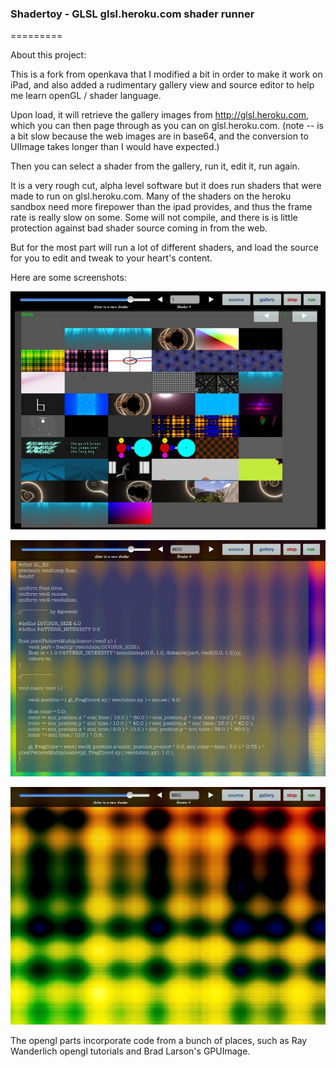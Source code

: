 ### Shadertoy - GLSL glsl.heroku.com shader runner
=========

About this project:

This is a fork from openkava that I modified a bit in order to make it work on iPad, and also added a rudimentary gallery view
and source editor to help me learn openGL / shader language.

Upon load, it will retrieve the gallery images from http://glsl.heroku.com, which you can then page through as you can on glsl.heroku.com.
(note -- is a bit slow because the web images are in base64, and the conversion to UIImage takes longer than I would have expected.)

Then you can select a shader from the gallery, run it, edit it, run again.

It is a very rough cut, alpha level software but it does run shaders that were made to run on glsl.heroku.com.
Many of the shaders on the heroku sandbox need more firepower than the ipad provides, and thus the frame rate is really slow on some.
Some will not compile, and there is is little protection against bad shader source coming in from the web. 

But for the most part will run a lot of different shaders, and load the source for you to edit and tweak to your heart's content.


Here are some screenshots:

![gallery view](screen1.png)

![source view](screen2.png)

![shader running ](screen3.png)


The opengl parts incorporate code from a bunch of places, such as Ray Wanderlich opengl tutorials and Brad Larson's GPUImage.






